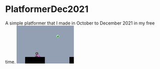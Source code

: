 # PlatformerDec2021
 A simple platformer that I made in October to December 2021 in my free time.
![alt text](https://github.com/SentientDragon5/PlatformerDec2021/blob/main/Image.png?raw=true)
